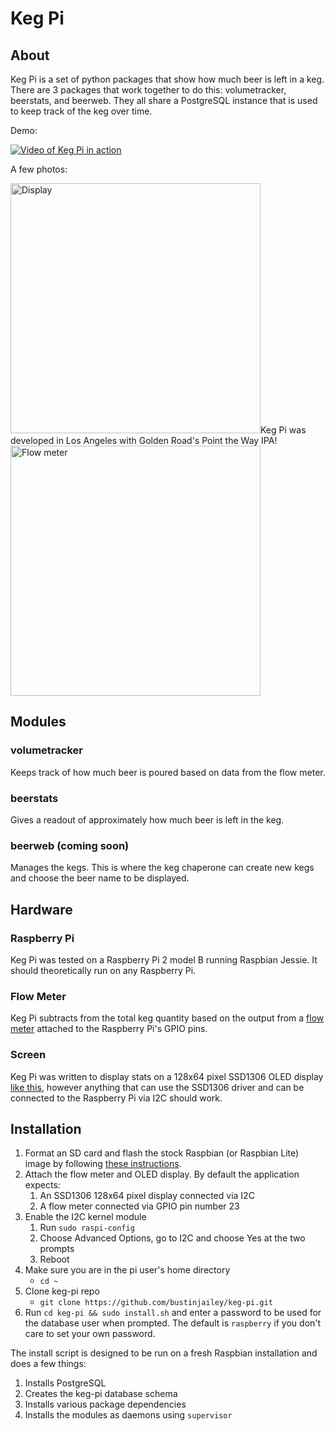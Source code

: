 # Keg Pi

## About
Keg Pi is a set of python packages that show how much beer is left in a keg.  There are 3 packages that work together to do this: volumetracker, beerstats, and beerweb.  They all share a PostgreSQL instance that is used to keep track of the keg over time.

Demo:

[![Video of Keg Pi in action](https://img.youtube.com/vi/RwvLITg1bXg/0.jpg)](https://www.youtube.com/watch?v=RwvLITg1bXg)

A few photos:
<div>
<a href="https://lh3.googleusercontent.com/jwsFJw96-5GbCwpelAvrdY0c-4yVS6sWCbtd_dmQ32JiZiAQ0czbrkCSpZDMrexRTl6HmwzO7cWPmVZ77LhIS2l_5dE6o_mS213dLrEE83luhvY1T1zRn-U5nzaSjO0-QMtU3hV1VQSiJbJJ1AUisE_50TL3iquxLcfm0RZdtFmrwaU3hXTotG03oi9-a9TRyUos3TFKaB_REhCyQkQqfCcNyTZKLEqM0pwAvONeYNaJwVBXn31lYuX2b9IwJFs6ZsgLxSQlcnCSncUzEqebLcxVp5SIVyrtHF9tZGNfM23Xtd3fj_2wKVCCpysZqR4mKt5B3YNh20EEppuzDjG4xlXExL_OvW9_1hoJca2jXyK1CqOvF9oNwtdrnoQNKlniX57IxmAevxDoGgUKIPcgcMsoy17rZv2AbfsK33nkSqIW20AEHcABeDMCpP2mhIuEEbrZUmf-yFo44MwKCiQHROz-DVMu4A6zWcqE84A_pUa4wOZObIHvyp3bO4D1ChyQBYo_jZtvbBWN9MiRjzkv0BngtixTuigW6g4N20qcu7BwJcdu14F1_GkT8edszl1pqS2RonhRXKKeot39fGD4t4Eobg=w1986-h1422-no"><img src="https://lh3.googleusercontent.com/jwsFJw96-5GbCwpelAvrdY0c-4yVS6sWCbtd_dmQ32JiZiAQ0czbrkCSpZDMrexRTl6HmwzO7cWPmVZ77LhIS2l_5dE6o_mS213dLrEE83luhvY1T1zRn-U5nzaSjO0-QMtU3hV1VQSiJbJJ1AUisE_50TL3iquxLcfm0RZdtFmrwaU3hXTotG03oi9-a9TRyUos3TFKaB_REhCyQkQqfCcNyTZKLEqM0pwAvONeYNaJwVBXn31lYuX2b9IwJFs6ZsgLxSQlcnCSncUzEqebLcxVp5SIVyrtHF9tZGNfM23Xtd3fj_2wKVCCpysZqR4mKt5B3YNh20EEppuzDjG4xlXExL_OvW9_1hoJca2jXyK1CqOvF9oNwtdrnoQNKlniX57IxmAevxDoGgUKIPcgcMsoy17rZv2AbfsK33nkSqIW20AEHcABeDMCpP2mhIuEEbrZUmf-yFo44MwKCiQHROz-DVMu4A6zWcqE84A_pUa4wOZObIHvyp3bO4D1ChyQBYo_jZtvbBWN9MiRjzkv0BngtixTuigW6g4N20qcu7BwJcdu14F1_GkT8edszl1pqS2RonhRXKKeot39fGD4t4Eobg=w1986-h1422-no" alt="Display" style="width: 400px;" width="400"/></a>Keg Pi was developed in Los Angeles with Golden Road's Point the Way IPA!
</div><div><a href="https://lh3.googleusercontent.com/reWQxqUDwB3qGEezPP2_HRJalTNW1RyPGGTxNUOmQDJD96Sm6vjOSMA0-Tj2oOHYXDeBOb4XH_E5bGogdUb7rA4vKeokjssZuX2C20tt8jF4_6tQ4l-Zb1731Hl8PbCV2wC0pV15h9f3qqbupyQtLigQb0aduf-OG0KCMzl-8c2DDMXUws5QRAcJmuONvmMZufBI_1T3tqTjH1dYTQGtC2_ds6X1gAIOJBge80z3yMqRYd7vo9OanjUf-aqlPEexEooS6zJTJTV4zNnWXk0ijdJGWySk9YbO0d28O_5EAkcfcosvSkcDuZi2rEp4p8dccjKCwZHYJSyePBHMu3QricsfVtR6Z4FJrvNhodfLZ6XrY5TurcXnfVN4haArBs9U8sMblRmIao6pc5geuIZIF2z5LHprIlLDi5eaT25x-ly4Kxr73KsbQbKVrbjaaaIlZ4jGzWWI-pyBe3D1Kn7sAzruFrCCVc-r4gI9yMcL5mydMZOAwxM5jKvCfUrJdpNoW9koEsKQTl8L2HfpHc_7kkw5tXfL1JATxDYRsbcnja43Di2yCeP-qUu8VpoEZeTH560j4iJgemPtynUUor0o_n8lOA=w3008-h2006-no"><img src="https://lh3.googleusercontent.com/reWQxqUDwB3qGEezPP2_HRJalTNW1RyPGGTxNUOmQDJD96Sm6vjOSMA0-Tj2oOHYXDeBOb4XH_E5bGogdUb7rA4vKeokjssZuX2C20tt8jF4_6tQ4l-Zb1731Hl8PbCV2wC0pV15h9f3qqbupyQtLigQb0aduf-OG0KCMzl-8c2DDMXUws5QRAcJmuONvmMZufBI_1T3tqTjH1dYTQGtC2_ds6X1gAIOJBge80z3yMqRYd7vo9OanjUf-aqlPEexEooS6zJTJTV4zNnWXk0ijdJGWySk9YbO0d28O_5EAkcfcosvSkcDuZi2rEp4p8dccjKCwZHYJSyePBHMu3QricsfVtR6Z4FJrvNhodfLZ6XrY5TurcXnfVN4haArBs9U8sMblRmIao6pc5geuIZIF2z5LHprIlLDi5eaT25x-ly4Kxr73KsbQbKVrbjaaaIlZ4jGzWWI-pyBe3D1Kn7sAzruFrCCVc-r4gI9yMcL5mydMZOAwxM5jKvCfUrJdpNoW9koEsKQTl8L2HfpHc_7kkw5tXfL1JATxDYRsbcnja43Di2yCeP-qUu8VpoEZeTH560j4iJgemPtynUUor0o_n8lOA=w3008-h2006-no" alt="Flow meter" style="width: 400px;" width="400"/></a></div>



## Modules 
### volumetracker
Keeps track of how much beer is poured based on data from the flow meter.

### beerstats
Gives a readout of approximately how much beer is left in the keg.
 
### beerweb (coming soon)
Manages the kegs.  This is where the keg chaperone can create new kegs and choose the beer name to be displayed.
   
## Hardware
### Raspberry Pi
Keg Pi was tested on a Raspberry Pi 2 model B running Raspbian Jessie.  It should theoretically run on any Raspberry Pi.

### Flow Meter
Keg Pi subtracts from the total keg quantity based on the output from a [flow meter](http://www.amazon.com/Liquid-Flow-Meter--Plastic-Threaded/dp/B00K0TFZN8/ref=sr_1_cc_1?s=aps&ie=UTF8&qid=1464151428&sr=1-1-catcorr&keywords=flow+meter+adafruit) attached to the Raspberry Pi's GPIO pins.

### Screen
Keg Pi was written to display stats on a 128x64 pixel SSD1306 OLED display [like this](http://www.amazon.com/Diymall-Serial-128x64-Display-Arduino/dp/B00O2KDQBE/ref=pd_sim_147_2?ie=UTF8&dpID=51GAF1wgseL&dpSrc=sims&preST=_AC_UL160_SR160%2C160_&refRID=0ZQ1QTC52PPGAVBRC4Z0), however anything that can use the SSD1306 driver and can be connected to the Raspberry Pi via I2C should work.

## Installation
1. Format an SD card and flash the stock Raspbian (or Raspbian Lite) image by following [these instructions](https://www.raspberrypi.org/documentation/installation/installing-images/README.md).
2. Attach the flow meter and OLED display.  By default the application expects:
    1. An SSD1306 128x64 pixel display connected via I2C
    2. A flow meter connected via GPIO pin number 23
3. Enable the I2C kernel module
    1. Run `sudo raspi-config`
    2. Choose Advanced Options, go to I2C and choose Yes at the two prompts
    3. Reboot
4. Make sure you are in the pi user's home directory
    - `cd ~`
5. Clone keg-pi repo
    - `git clone https://github.com/bustinjailey/keg-pi.git`
6. Run `cd keg-pi && sudo install.sh` and enter a password to be used for the database user when prompted.  The default is `raspberry` if you don't care to set your own password.

The install script is designed to be run on a fresh Raspbian installation and does a few things:

1. Installs PostgreSQL
2. Creates the keg-pi database schema
3. Installs various package dependencies
4. Installs the modules as daemons using `supervisor`
